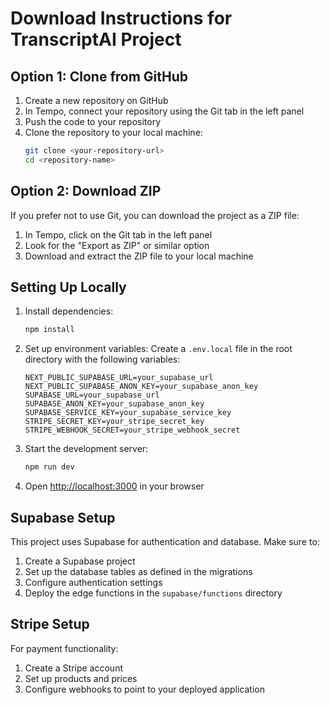 # Download Instructions for TranscriptAI Project

## Option 1: Clone from GitHub

1. Create a new repository on GitHub
2. In Tempo, connect your repository using the Git tab in the left panel
3. Push the code to your repository
4. Clone the repository to your local machine:
   ```bash
   git clone <your-repository-url>
   cd <repository-name>
   ```

## Option 2: Download ZIP

If you prefer not to use Git, you can download the project as a ZIP file:

1. In Tempo, click on the Git tab in the left panel
2. Look for the "Export as ZIP" or similar option
3. Download and extract the ZIP file to your local machine

## Setting Up Locally

1. Install dependencies:
   ```bash
   npm install
   ```

2. Set up environment variables:
   Create a `.env.local` file in the root directory with the following variables:
   ```
   NEXT_PUBLIC_SUPABASE_URL=your_supabase_url
   NEXT_PUBLIC_SUPABASE_ANON_KEY=your_supabase_anon_key
   SUPABASE_URL=your_supabase_url
   SUPABASE_ANON_KEY=your_supabase_anon_key
   SUPABASE_SERVICE_KEY=your_supabase_service_key
   STRIPE_SECRET_KEY=your_stripe_secret_key
   STRIPE_WEBHOOK_SECRET=your_stripe_webhook_secret
   ```

3. Start the development server:
   ```bash
   npm run dev
   ```

4. Open [http://localhost:3000](http://localhost:3000) in your browser

## Supabase Setup

This project uses Supabase for authentication and database. Make sure to:

1. Create a Supabase project
2. Set up the database tables as defined in the migrations
3. Configure authentication settings
4. Deploy the edge functions in the `supabase/functions` directory

## Stripe Setup

For payment functionality:

1. Create a Stripe account
2. Set up products and prices
3. Configure webhooks to point to your deployed application
